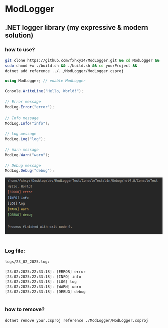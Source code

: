 # ModLogger
## .NET logger library (my expressive & modern solution) 

### how to use?
```sh
git clone https://github.com/fxhxyz4/ModLogger.git && cd ModLogger &&
sudo chmod +x ./build.sh && ./build.sh && cd yourProject &&
dotnet add reference ../../ModLogger/ModLogger.csproj
```

```csharp
using ModLogger; // enable ModLogger

Console.WriteLine("Hello, World!");

// Error message
ModLog.Error("error");

// Info message
ModLog.Info("info");

// Log message
ModLog.Log("log");

// Warn message
ModLog.Warn("warn");

// Debug message
ModLog.Debug("debug");
```

![image](./assets/image.png)

#

### Log file:
```
logs/23_02_2025.log:

[23:02:2025:22:33:18]: [ERROR] error
[23:02:2025:22:33:18]: [INFO] info
[23:02:2025:22:33:18]: [LOG] log
[23:02:2025:22:33:18]: [WARN] warn
[23:02:2025:22:33:18]: [DEBUG] debug
```

#

### how to remove?
```sh
dotnet remove your.csproj reference ./ModLogger/ModLogger.csproj
```

